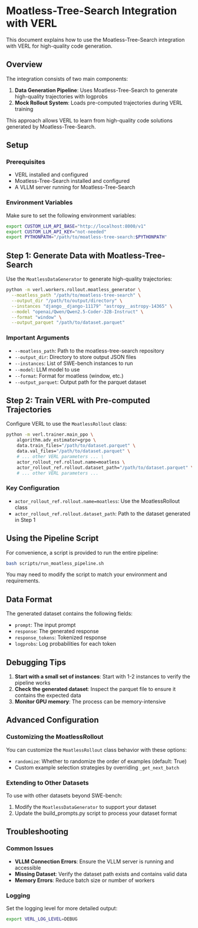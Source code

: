 # Moatless-Tree-Search Integration with VERL

This document explains how to use the Moatless-Tree-Search integration with VERL for high-quality code generation.

## Overview

The integration consists of two main components:

1. **Data Generation Pipeline**: Uses Moatless-Tree-Search to generate high-quality trajectories with logprobs
2. **Mock Rollout System**: Loads pre-computed trajectories during VERL training

This approach allows VERL to learn from high-quality code solutions generated by Moatless-Tree-Search.

## Setup

### Prerequisites

- VERL installed and configured
- Moatless-Tree-Search installed and configured
- A VLLM server running for Moatless-Tree-Search

### Environment Variables

Make sure to set the following environment variables:

```bash
export CUSTOM_LLM_API_BASE="http://localhost:8000/v1"
export CUSTOM_LLM_API_KEY="not-needed"
export PYTHONPATH="/path/to/moatless-tree-search:$PYTHONPATH"
```

## Step 1: Generate Data with Moatless-Tree-Search

Use the `MoatlessDataGenerator` to generate high-quality trajectories:

```bash
python -m verl.workers.rollout.moatless_generator \
  --moatless_path "/path/to/moatless-tree-search" \
  --output_dir "/path/to/output/directory" \
  --instances "django__django-11179" "astropy__astropy-14365" \
  --model "openai/Qwen/Qwen2.5-Coder-32B-Instruct" \
  --format "window" \
  --output_parquet "/path/to/dataset.parquet"
```

### Important Arguments

- `--moatless_path`: Path to the moatless-tree-search repository
- `--output_dir`: Directory to store output JSON files
- `--instances`: List of SWE-bench instances to run
- `--model`: LLM model to use
- `--format`: Format for moatless (window, etc.)
- `--output_parquet`: Output path for the parquet dataset

## Step 2: Train VERL with Pre-computed Trajectories

Configure VERL to use the `MoatlessRollout` class:

```bash
python -m verl.trainer.main_ppo \
    algorithm.adv_estimator=grpo \
    data.train_files="/path/to/dataset.parquet" \
    data.val_files="/path/to/dataset.parquet" \
    # ... other VERL parameters ... \
    actor_rollout_ref.rollout.name=moatless \
    actor_rollout_ref.rollout.dataset_path="/path/to/dataset.parquet" \
    # ... other VERL parameters ...
```

### Key Configuration

- `actor_rollout_ref.rollout.name=moatless`: Use the MoatlessRollout class
- `actor_rollout_ref.rollout.dataset_path`: Path to the dataset generated in Step 1

## Using the Pipeline Script

For convenience, a script is provided to run the entire pipeline:

```bash
bash scripts/run_moatless_pipeline.sh
```

You may need to modify the script to match your environment and requirements.

## Data Format

The generated dataset contains the following fields:

- `prompt`: The input prompt
- `response`: The generated response
- `response_tokens`: Tokenized response
- `logprobs`: Log probabilities for each token

## Debugging Tips

1. **Start with a small set of instances**: Start with 1-2 instances to verify the pipeline works
2. **Check the generated dataset**: Inspect the parquet file to ensure it contains the expected data
3. **Monitor GPU memory**: The process can be memory-intensive

## Advanced Configuration

### Customizing the MoatlessRollout

You can customize the `MoatlessRollout` class behavior with these options:

- `randomize`: Whether to randomize the order of examples (default: True)
- Custom example selection strategies by overriding `_get_next_batch`

### Extending to Other Datasets

To use with other datasets beyond SWE-bench:

1. Modify the `MoatlessDataGenerator` to support your dataset
2. Update the build_prompts.py script to process your dataset format

## Troubleshooting

### Common Issues

- **VLLM Connection Errors**: Ensure the VLLM server is running and accessible
- **Missing Dataset**: Verify the dataset path exists and contains valid data
- **Memory Errors**: Reduce batch size or number of workers

### Logging

Set the logging level for more detailed output:

```bash
export VERL_LOG_LEVEL=DEBUG
``` 